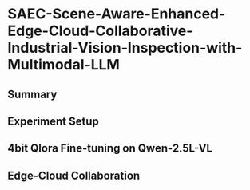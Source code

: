 # SAEC-Scene-Aware-Enhanced-Edge-Cloud-Collaborative-Industrial-Vision-Inspection-with-Multimodal-LLM
## Summary

## Experiment Setup

## 4bit Qlora Fine-tuning on Qwen-2.5L-VL

## Edge-Cloud Collaboration
